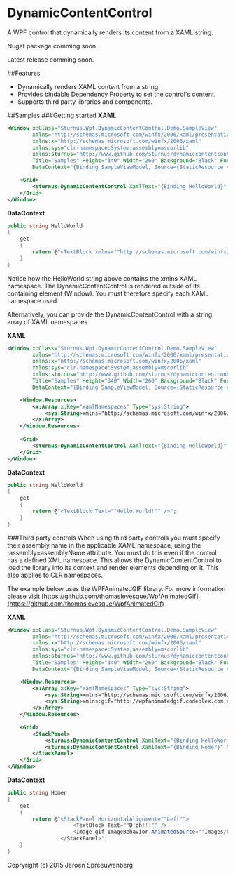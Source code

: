 # DynamicContentControl
A WPF control that dynamically renders its content from a XAML string.

Nuget package comming soon.

Latest release comming soon.

##Features
* Dynamically renders XAML content from a string.
* Provides bindable Dependency Property to set the control's content.
* Supports third party libraries and components.

##Samples
###Getting started
**XAML**
```xml
<Window x:Class="Sturnus.Wpf.DynamicContentControl.Demo.SampleView"
        xmlns="http://schemas.microsoft.com/winfx/2006/xaml/presentation"
        xmlns:x="http://schemas.microsoft.com/winfx/2006/xaml"
        xmlns:sys="clr-namespace:System;assembly=mscorlib"
        xmlns:sturnus="http://www.github.com/sturnus/dynamiccontentcontrol"
        Title="Samples" Height="340" Width="260" Background="Black" Foreground="White"
        DataContext="{Binding SampleViewModel, Source={StaticResource ViewModelLocator}}">

    <Grid>
        <sturnus:DynamicContentControl XamlText="{Binding HelloWorld}" Margin="5"/>
    </Grid>
</Window>
```

**DataContext**
```c#
public string HelloWorld
{
    get
    {
        return @"<TextBlock xmlns=""http://schemas.microsoft.com/winfx/2006/xaml/presentation"" Text=""Hello World!"" />";
    }
}
```

Notice how the HelloWorld string above contains the xmlns XAML namespace. The DynamicContentControl is rendered outside of its containing element (Window). You must therefore specify each XAML namespace used.

Alternatively, you can provide the DynamicContentControl with a string array of XAML namespaces

**XAML**
```xml
<Window x:Class="Sturnus.Wpf.DynamicContentControl.Demo.SampleView"
        xmlns="http://schemas.microsoft.com/winfx/2006/xaml/presentation"
        xmlns:x="http://schemas.microsoft.com/winfx/2006/xaml"
        xmlns:sys="clr-namespace:System;assembly=mscorlib"
        xmlns:sturnus="http://www.github.com/sturnus/dynamiccontentcontrol"
        Title="Samples" Height="340" Width="260" Background="Black" Foreground="White"
        DataContext="{Binding SampleViewModel, Source={StaticResource ViewModelLocator}}">

    <Window.Resources>
        <x:Array x:Key="xamlNamespaces" Type="sys:String">
            <sys:String>xmlns="http://schemas.microsoft.com/winfx/2006/xaml/presentation"</sys:String>
        </x:Array>
    </Window.Resources>
    
    <Grid>
        <sturnus:DynamicContentControl XamlText="{Binding HelloWorld}" XamlNamespaces="{StaticResource xamlNamespaces}" Margin="5"/>
    </Grid>
</Window>
```

**DataContext**
```c#
public string HelloWorld
{
    get
    {
        return @"<TextBlock Text=""Hello World!"" />";
    }
}
```

###Third party controls
When using third party controls you must specify their assembly name in the applicable XAML namespace, using the ;assembly=assemblyName attribute. You must do this even if the control has a defined XML namespace. This allows the DynamicContentControl to load the library into its context and render elements depending on it. This also applies to CLR namespaces.

The example below uses the WPFAnimatedGIF library. For more information please visit [https://github.com/thomaslevesque/WpfAnimatedGif](https://github.com/thomaslevesque/WpfAnimatedGif)

**XAML**
```xml
<Window x:Class="Sturnus.Wpf.DynamicContentControl.Demo.SampleView"
        xmlns="http://schemas.microsoft.com/winfx/2006/xaml/presentation"
        xmlns:x="http://schemas.microsoft.com/winfx/2006/xaml"
        xmlns:sys="clr-namespace:System;assembly=mscorlib"
        xmlns:sturnus="http://www.github.com/sturnus/dynamiccontentcontrol"
        Title="Samples" Height="340" Width="260" Background="Black" Foreground="White"
        DataContext="{Binding SampleViewModel, Source={StaticResource ViewModelLocator}}">

    <Window.Resources>
        <x:Array x:Key="xamlNamespaces" Type="sys:String">
            <sys:String>xmlns="http://schemas.microsoft.com/winfx/2006/xaml/presentation"</sys:String>
            <sys:String>xmlns:gif="http://wpfanimatedgif.codeplex.com;assembly=WPFAnimatedGIF"</sys:String>
        </x:Array>
    </Window.Resources>
    
    <Grid>
        <StackPanel>
            <sturnus:DynamicContentControl XamlText="{Binding HelloWorld}" XamlNamespaces="{StaticResource xamlNamespaces}" Margin="5"/>
            <sturnus:DynamicContentControl XamlText="{Binding Homer}" XamlNamespaces="{StaticResource xamlNamespaces}" Margin="5"/>
        </StackPanel>
    </Grid>
</Window>
```

**DataContext**
```c#
public string Homer
{
    get
    {
        return @"<StackPanel HorizontalAlignment=""Left"">
                     <TextBlock Text=""D'oh!!!"" />
                     <Image gif:ImageBehavior.AnimatedSource=""Images/homer.gif"" gif:ImageBehavior.AnimateInDesignMode=""True"" Width=""250"" Height=""250"" />
                 </StackPanel>";
    }
}
```

Copryright (c) 2015 Jeroen Spreeuwenberg
